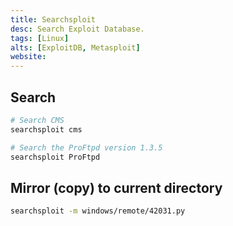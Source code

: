 ```yaml
---
title: Searchsploit
desc: Search Exploit Database.
tags: [Linux]
alts: [ExploitDB, Metasploit]
website:
---
```


## Search

```sh
# Search CMS
searchsploit cms

# Search the ProFtpd version 1.3.5
searchsploit ProFtpd
```

## Mirror (copy) to current directory

```sh
searchsploit -m windows/remote/42031.py
```
